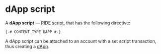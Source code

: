 # dApp script

A **dApp script** — [RIDE script](/ride/ride-script.md), that has the following directive:

```ride
{-# CONTENT_TYPE DAPP #-}
```

A dApp script can be attached to an account with a set script transaction, thus creating a [dApp](/blockchain/dapp.md).